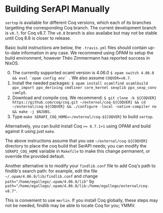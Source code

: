 # Building SerAPI Manually

`sertop` is available for different Coq versions, which each of its
branches targetting the corresponding Coq branch. The current
development branch is `v8.7`, for Coq v8.7. The `v8.8` branch is also
availabe but may not be stable until Coq 8.8 is closer to release.

Basic build instructions are below, the `.travis.yml` files should
contain up-to-date information in any case. We recommend using OPAM to
setup the build environment, however Théo Zimmermann has reported
success in NixOS.

0. The currently supported ocaml version is 4.06.0
   ``$ opam switch 4.06.0 && eval `opam config env` ``. We also assume `COQVER=v8.7`.
1. Install the needed packages:
   `$ opam install ocamlfind ocamlbuild ppx_import ppx_deriving cmdliner core_kernel sexplib ppx_sexp_conv camlp5`.
2. Download and compile coq. We recommend:
   `$ git clone -b ${COQVER} https://github.com/coq/coq.git ~/external/coq-${COQVER} && cd ~/external/coq-${COQVER} && ./configure -local -native-compiler no && make -j $NJOBS`.
3. Type `make SERAPI_COQ_HOME=~/external/coq-${COQVER}` to build `sertop`.

Alternatively, you can build install Coq `>= 8.7.1+1` using OPAM and
build against it using just `make`.

The above instructions assume that you use `~/external/coq-${COQVER}`
directory to place the coq build that SerAPI needs; you can modify
the `SERAPI_COQ_HOME` variable in `Makefile` to make this change
permanent, or override the provided default.

Another alternative is to modify your `findlib.conf` file to add Coq's
path to findlib's search path: for example, edit the file `~/.opam/4.06.0/lib/findlib.conf` and change
`path="/home/egallego/.opam/4.06.0/lib"` by `path="/home/egallego/.opam/4.06.0/lib:/home/egallego/external/coq-v8.7"`.

This is convenient to use `merlin`. If you install Coq globally, these
steps may not be needed, findlib may be able to locate Coq for you;
YMMV.
